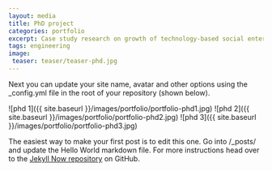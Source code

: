 ```yaml
---
layout: media
title: PhD project
categories: portfolio
excerpt: Case study research on growth of technology-based social enterprises in Cambridge.
tags: engineering
image:
 teaser: teaser/teaser-phd.jpg
---
```


Next you can update your site name, avatar and other options using the _config.yml file in the root of your repository (shown below).

![phd 1]({{ site.baseurl }}/images/portfolio/portfolio-phd1.jpg)
![phd 2]({{ site.baseurl }}/images/portfolio/portfolio-phd2.jpg)
![phd 3]({{ site.baseurl }}/images/portfolio/portfolio-phd3.jpg)

The easiest way to make your first post is to edit this one. Go into /_posts/ and update the Hello World markdown file. For more instructions head over to the [Jekyll Now repository](https://github.com/barryclark/jekyll-now) on GitHub.